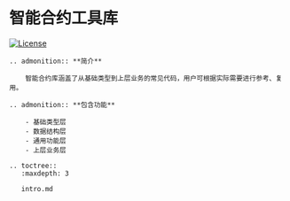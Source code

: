 # 智能合约工具库

[![License](https://img.shields.io/badge/license-Apache%202-4EB1BA.svg)](https://www.apache.org/licenses/LICENSE-2.0.html)

```eval_rst
.. admonition:: **简介**

    智能合约库涵盖了从基础类型到上层业务的常见代码，用户可根据实际需要进行参考、复用。
```

```eval_rst
.. admonition:: **包含功能**

    - 基础类型层
    - 数据结构层
    - 通用功能层
    - 上层业务层
```
```eval_rst
.. toctree::
   :maxdepth: 3
   
   intro.md
```
